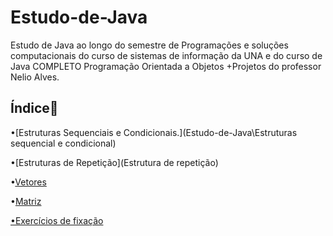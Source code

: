 # Estudo-de-Java

Estudo de Java ao longo do semestre de Programações e soluções computacionais do curso de sistemas de informação da UNA e do curso de Java COMPLETO Programação Orientada a Objetos +Projetos do professor Nelio Alves.

## Índice:sunrise:

•[Estruturas Sequenciais e Condicionais.](Estudo-de-Java\Estruturas sequencial e condicional)

•[Estruturas de Repetição](Estrutura de repetição)

•[Vetores](Estudo-de-Java\Estudo-de-Java\Vetores)

•[Matriz](Estudo-de-Java\Matriz)

[•Exercícios de fixação](ExercicioDeFixacao)





